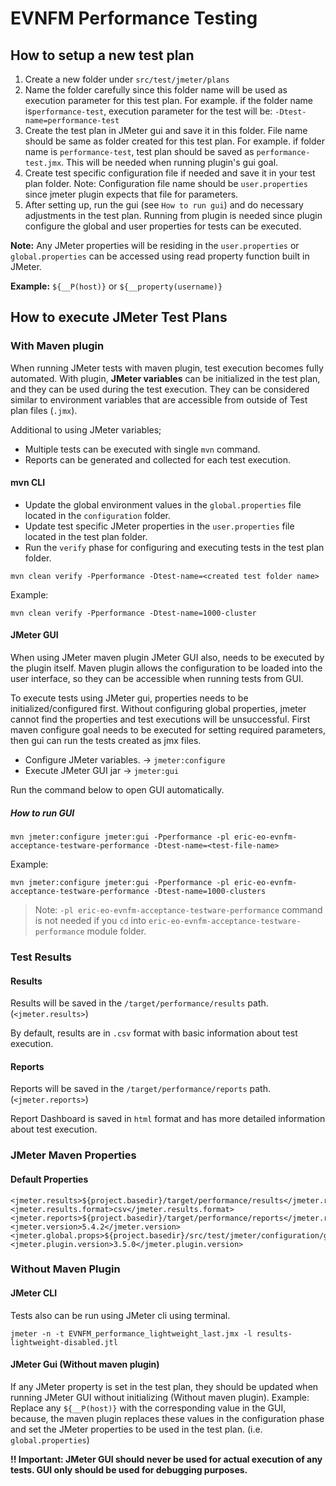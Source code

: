 # EVNFM Performance Testing

## How to setup a new test plan

1. Create a new folder under `src/test/jmeter/plans`
2. Name the folder carefully since this folder name will be used as execution parameter for this test plan. For example. if the folder name
   is`performance-test`, execution parameter for the test will be: `-Dtest-name=performance-test`
3. Create the test plan in JMeter gui and save it in this folder. File name should be same as folder created for this test plan. For example. if
   folder name is `performance-test`, test plan should be saved as `performance-test.jmx`. This will be needed when running plugin's gui goal.
4. Create test specific configuration file if needed and save it in your test plan folder. Note: Configuration file name should be `user.properties`
   since jmeter plugin expects that file for parameters.
5. After setting up, run the gui (see `How to run gui`) and do necessary adjustments in the test plan. Running from plugin is needed since plugin
   configure the global and user properties for tests can be executed.

**Note:** Any JMeter properties will be residing in the `user.properties` or `global.properties` can be accessed using read property function built in
JMeter.

**Example:** `${__P(host)}` or `${__property(username)}`

## How to execute JMeter Test Plans

### With Maven plugin

When running JMeter tests with maven plugin, test execution becomes fully automated.
With plugin, **JMeter variables** can be initialized in the test plan, and they can be used during the test execution. They can be considered 
similar to environment variables that are accessible from outside of Test plan files (`.jmx`).

Additional to using JMeter variables;
 - Multiple tests can be executed with single `mvn` command.
 - Reports can be generated and collected for each test execution.

#### mvn CLI

- Update the global environment values in the `global.properties` file located in the `configuration` folder. 
- Update test specific JMeter properties in the `user.properties` file located in the test plan folder.
- Run the `verify` phase for configuring and executing tests in the test plan folder.

``mvn clean verify -Pperformance -Dtest-name=<created test folder name>``

Example:

``mvn clean verify -Pperformance -Dtest-name=1000-cluster``

#### JMeter GUI

When using JMeter maven plugin JMeter GUI also, needs to be executed by the plugin itself. Maven plugin allows the configuration to be loaded into 
the user interface, so they can be accessible when running tests from GUI.

To execute tests using JMeter gui, properties needs to be initialized/configured first. Without configuring global properties, jmeter cannot find the
properties and test executions will be unsuccessful. First maven configure goal needs to be executed for setting required parameters, then gui can run
the tests created as jmx files. 

 - Configure JMeter variables. -> `jmeter:configure` 
 - Execute JMeter GUI jar -> `jmeter:gui`
   
Run the command below to open GUI automatically.

##### How to run GUI

``mvn jmeter:configure jmeter:gui -Pperformance -pl eric-eo-evnfm-acceptance-testware-performance -Dtest-name=<test-file-name>``

Example:

``mvn jmeter:configure jmeter:gui -Pperformance -pl eric-eo-evnfm-acceptance-testware-performance -Dtest-name=1000-clusters``

> Note: `-pl eric-eo-evnfm-acceptance-testware-performance` command is not needed if you `cd` into `eric-eo-evnfm-acceptance-testware-performance` module folder.
### Test Results

#### Results

Results will be saved in the `/target/performance/results` path. (`<jmeter.results>`)

By default, results are in `.csv` format with basic information about test execution.

#### Reports

Reports will be saved in the `/target/performance/reports` path. (`<jmeter.reports>`)

Report Dashboard is saved in `html` format and has more detailed information about test execution.

### JMeter Maven Properties

#### Default Properties

```
<jmeter.results>${project.basedir}/target/performance/results</jmeter.results>
<jmeter.results.format>csv</jmeter.results.format>
<jmeter.reports>${project.basedir}/target/performance/reports</jmeter.reports>
<jmeter.version>5.4.2</jmeter.version>
<jmeter.global.props>${project.basedir}/src/test/jmeter/configuration/global.properties</jmeter.global.props>
<jmeter.plugin.version>3.5.0</jmeter.plugin.version>
```

### Without Maven Plugin

#### JMeter CLI

Tests also can be run using JMeter cli using terminal.

``jmeter -n -t EVNFM_performance_lightweight_last.jmx -l results-lightweight-disabled.jtl``

#### JMeter Gui (Without maven plugin)

If any JMeter property is set in the test plan, they should be updated when running JMeter GUI without initializing (Without maven plugin).
Example: Replace any `${__P(host)}` with the corresponding value in the GUI, because, the maven plugin replaces these values in the configuration
phase and set the JMeter properties to be used in the test plan. (i.e. `global.properties`)

**!! Important: JMeter GUI should never be used for actual execution of any tests. GUI only should be used for debugging purposes.**
